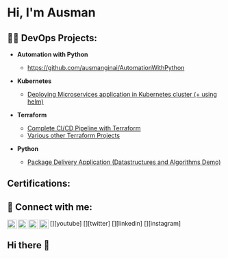 <h1>Hi, I'm Ausman</h1>

<h2>👨‍💻 DevOps Projects:</h2>

- <b>Automation with Python</b>
  - https://github.com/ausmanginai/AutomationWithPython
- <b>Kubernetes</b>
  - [Deploying Microservices application in Kubernetes cluster (+ using helm)](https://github.com/ausmanginai/Kubernetes-Microservices-application)
- <b>Terraform</b>
  - [Complete CI/CD Pipeline with Terraform](https://github.com/ausmanginai/Terraform/tree/main)
  - [Various other Terraform Projects](https://github.com/ausmanginai/Terraform/tree/master)

- <b>Python</b>
  - [Package Delivery Application (Datastructures and Algorithms Demo)](https://github.com/joshmadakor1/Package-Delivery-Pathfinding-Algorithm)

<h2>Certifications:</h2>

<h2> 🤳 Connect with me:</h2>

[<img align="left" alt="JoshMadakor | YouTube" width="22px" src="https://cdn.jsdelivr.net/npm/simple-icons@v3/icons/youtube.svg" />][youtube]
[<img align="left" alt="JoshMadakor | Twitter" width="22px" src="https://cdn.jsdelivr.net/npm/simple-icons@v3/icons/twitter.svg" />][twitter]
[<img align="left" alt="JoshMadakor | LinkedIn" width="22px" src="https://cdn.jsdelivr.net/npm/simple-icons@v3/icons/linkedin.svg" />][linkedin]
[<img align="left" alt="JoshMadakor | Instagram" width="22px" src="https://cdn.jsdelivr.net/npm/simple-icons@v3/icons/instagram.svg" />][instagram]



## Hi there 👋

<!--
**ausmanginai/ausmanginai** is a ✨ _special_ ✨ repository because its `README.md` (this file) appears on your GitHub profile.

Here are some ideas to get you started:

- 🔭 I’m currently working on ...
- 🌱 I’m currently learning ...
- 👯 I’m looking to collaborate on ...
- 🤔 I’m looking for help with ...
- 💬 Ask me about ...
- 📫 How to reach me: ...
- 😄 Pronouns: ...
- ⚡ Fun fact: ...
-->
